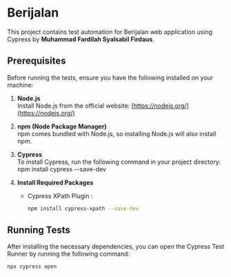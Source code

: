 # Berijalan

This project contains test automation for Berijalan web application using Cypress by **Muhammad Fardilah Syalsabil Firdaus**.

## Prerequisites

Before running the tests, ensure you have the following installed on your machine:

1. **Node.js**  
   Install Node.js from the official website: [https://nodejs.org/](https://nodejs.org/)

2. **npm (Node Package Manager)**  
   npm comes bundled with Node.js, so installing Node.js will also install npm.

3. **Cypress**  
   To install Cypress, run the following command in your project directory:
   npm install cypress --save-dev

4. **Install Required Packages**
   - Cypress XPath Plugin :
      ```bash
     npm install cypress-xpath --save-dev

## Running Tests

After installing the necessary dependencies, you can open the Cypress Test Runner by running the following command:
 ```bash
npx cypress open
